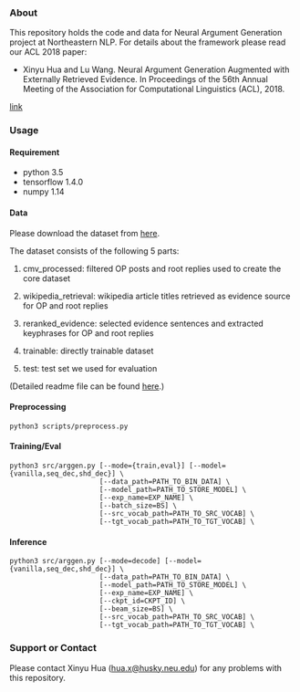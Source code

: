 ### About

This repository holds the code and data for Neural Argument Generation project at Northeastern NLP. For details about the framework please read our ACL 2018 paper:

* Xinyu Hua and Lu Wang. Neural Argument Generation Augmented with Externally Retrieved Evidence. In Proceedings of the 56th Annual Meeting of the Association for Computational Linguistics (ACL), 2018.

[link](http://xinyuhua.github.io/resources/acl2018/acl2018.pdf)

### Usage
#### Requirement

- python 3.5
- tensorflow  1.4.0
- numpy 1.14

#### Data
Please download the dataset from [here](https://drive.google.com/file/d/1qyFP9zi9PMvQI7hERoP-X1YHly1dw9Fw/view?usp=sharing).

The dataset consists of the following 5 parts:

1. cmv\_processed: filtered OP posts and root replies used to create the core dataset

2. wikipedia\_retrieval: wikipedia article titles retrieved as evidence source for OP and root replies

3. reranked\_evidence: selected evidence sentences and extracted keyphrases for OP and root replies

4. trainable: directly trainable dataset

5. test: test set we used for evaluation

(Detailed readme file can be found [here](http://xinyuhua.github.io/resources/acl2018/README.txt).)


#### Preprocessing

```
python3 scripts/preprocess.py
```

#### Training/Eval

```
python3 src/arggen.py [--mode={train,eval}] [--model={vanilla,seq_dec,shd_dec}] \
                      [--data_path=PATH_TO_BIN_DATA] \
                      [--model_path=PATH_TO_STORE_MODEL] \
                      [--exp_name=EXP_NAME] \
                      [--batch_size=BS] \
                      [--src_vocab_path=PATH_TO_SRC_VOCAB] \
                      [--tgt_vocab_path=PATH_TO_TGT_VOCAB] \
```


#### Inference
```
python3 src/arggen.py [--mode=decode] [--model={vanilla,seq_dec,shd_dec}] \
                      [--data_path=PATH_TO_BIN_DATA] \
                      [--model_path=PATH_TO_STORE_MODEL] \
                      [--exp_name=EXP_NAME] \
                      [--ckpt_id=CKPT_ID] \
                      [--beam_size=BS] \
                      [--src_vocab_path=PATH_TO_SRC_VOCAB] \
                      [--tgt_vocab_path=PATH_TO_TGT_VOCAB] \
```

### Support or Contact

Please contact Xinyu Hua (hua.x@husky.neu.edu) for any problems with this repository.

